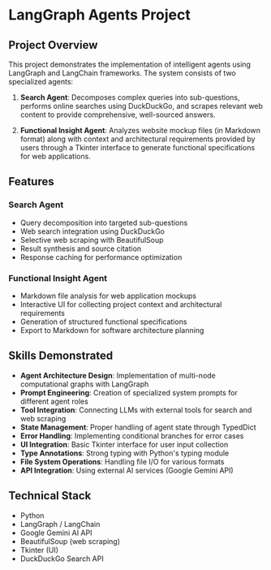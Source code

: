 
# LangGraph Agents Project

## Project Overview

This project demonstrates the implementation of intelligent agents using LangGraph and LangChain frameworks. The system consists of two specialized agents:

1. **Search Agent**: Decomposes complex queries into sub-questions, performs online searches using DuckDuckGo, and scrapes relevant web content to provide comprehensive, well-sourced answers.

2. **Functional Insight Agent**: Analyzes website mockup files (in Markdown format) along with context and architectural requirements provided by users through a Tkinter interface to generate functional specifications for web applications.

## Features

### Search Agent
- Query decomposition into targeted sub-questions
- Web search integration using DuckDuckGo
- Selective web scraping with BeautifulSoup
- Result synthesis and source citation
- Response caching for performance optimization

### Functional Insight Agent
- Markdown file analysis for web application mockups
- Interactive UI for collecting project context and architectural requirements
- Generation of structured functional specifications
- Export to Markdown for software architecture planning

## Skills Demonstrated

- **Agent Architecture Design**: Implementation of multi-node computational graphs with LangGraph
- **Prompt Engineering**: Creation of specialized system prompts for different agent roles
- **Tool Integration**: Connecting LLMs with external tools for search and web scraping
- **State Management**: Proper handling of agent state through TypedDict
- **Error Handling**: Implementing conditional branches for error cases
- **UI Integration**: Basic Tkinter interface for user input collection
- **Type Annotations**: Strong typing with Python's typing module
- **File System Operations**: Handling file I/O for various formats
- **API Integration**: Using external AI services (Google Gemini API)

## Technical Stack

- Python
- LangGraph / LangChain
- Google Gemini AI API
- BeautifulSoup (web scraping)
- Tkinter (UI)
- DuckDuckGo Search API

